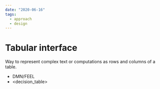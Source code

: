 ```yaml
---
date: "2020-06-16"
tags:
  - approach
  - design
---
```


# Tabular interface

Way to represent complex text or computations as rows and columns of a table.

- DMN/FEEL
- <decision_table>
